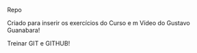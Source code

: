 <p>
  Repo
</p>
<p>
  Criado para inserir os exercícios do Curso e m Vídeo do Gustavo Guanabara!
</p>
<p>
  Treinar GIT e GITHUB!
</p>

